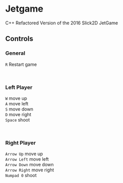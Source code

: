 # Jetgame
C++ Refactored Version of the 2016 Slick2D JetGame

## Controls

### General
`R` Restart game

<br />

### Left Player
`W` move up <br />
`A` move left <br />
`S` move down <br />
`D` move right <br />
`Space` shoot

<br />

### Right Player
`Arrow Up` move up <br />
`Arrow Left` move left <br />
`Arrow Down` move down <br />
`Arrow Right` move right <br />
`Numpad 0` shoot
